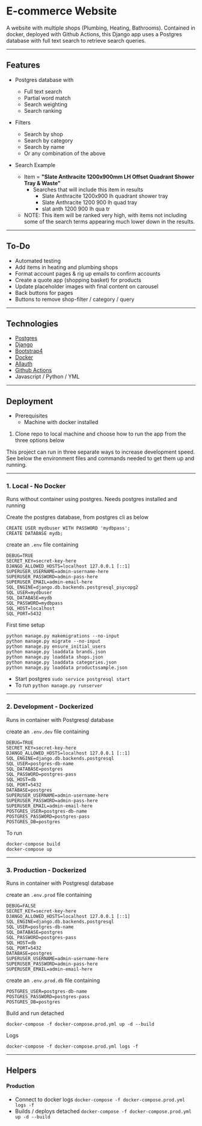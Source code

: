 # E-commerce Website

A website with multiple shops (Plumbing, Heating, Bathrooms).  Contained in docker, deployed with Github Actions, this Django app uses a Postgres database with full text search to retrieve search queries.

---
## Features

- Postgres database with
    - Full text search
    - Partial word match
    - Search weighting
    - Search ranking

- Filters
    - Search by shop
    - Search by category
    - Search by name
    - Or any combination of the above

- Search Example
    - Item = **"Slate Anthracite 1200x900mm LH Offset Quadrant Shower Tray & Waste"**
        - Searches that will include this item in results
            - Slate Anthracite 1200x900 lh quadrant shower tray
            - Slate Anthracite 1200 900 lh quad tray
            - slat anth 1200 900 lh qua tr
    - NOTE: This item will be ranked very high, with items not including some of the search terms appearing much lower down in the results.
---
## To-Do

- Automated testing
- Add items in heating and plumbing shops
- Format account pages & rig up emails to confirm accounts
- Create a quote app (shopping basket) for products
- Update placeholder images with final content on carousel
- Back buttons for pages
- Buttons to remove shop-filter / category / query

---
## Technologies

- [Postgres](https://www.postgresql.org/)
- [Django](https://www.djangoproject.com/)
- [Bootstrap4](https://getbootstrap.com/)
- [Docker](https://www.docker.com/)
- [Allauth](https://django-allauth.readthedocs.io/en/latest/installation.html)
- [Github Actions](https://github.com/features/actions/)
- Javascript / Python / YML

---
## Deployment

* Prerequisites
    * Machine with docker installed

1. Clone repo to local machine and choose how to run the app from the three options below

This project can run in three separate ways to increase development speed.  See below the environment files and commands needed to get them up and running.

---
### **1. Local - No Docker**

Runs without container using postgres.  Needs postgres installed and running

Create the postgres database, from postgres cli as below
```
CREATE USER mydbuser WITH PASSWORD 'mydbpass';
CREATE DATABASE mydb;
```

 create an ```.env``` file containing
```
DEBUG=TRUE
SECRET_KEY=secret-key-here
DJANGO_ALLOWED_HOSTS=localhost 127.0.0.1 [::1]
SUPERUSER_USERNAME=admin-username-here
SUPERUSER_PASSWORD=admin-pass-here
SUPERUSER_EMAIL=admin-email-here
SQL_ENGINE=django.db.backends.postgresql_psycopg2
SQL_USER=mydbuser
SQL_DATABASE=mydb
SQL_PASSWORD=mydbpass
SQL_HOST=localhost
SQL_PORT=5432
```

First time setup
```
python manage.py makemigrations --no-input
python manage.py migrate --no-input
python manage.py ensure_initial_users
python manage.py loaddata brands.json
python manage.py loaddata shops.json
python manage.py loaddata categories.json
python manage.py loaddata productssample.json
```

- Start postgres ``` sudo service postgresql start ```
- To run ``` python manage.py runserver ```

---
### **2. Development - Dockerized**

Runs in container with Postgresql database

create an ```.env.dev``` file containing
```
DEBUG=TRUE
SECRET_KEY=secret-key-here
DJANGO_ALLOWED_HOSTS=localhost 127.0.0.1 [::1]
SQL_ENGINE=django.db.backends.postgresql
SQL_USER=postgres-db-name
SQL_DATABASE=postgres
SQL_PASSWORD=postgres-pass
SQL_HOST=db
SQL_PORT=5432
DATABASE=postgres
SUPERUSER_USERNAME=admin-username-here
SUPERUSER_PASSWORD=admin-pass-here
SUPERUSER_EMAIL=admin-email-here
POSTGRES_USER=postgres-db-name
POSTGRES_PASSWORD=postgres-pass
POSTGRES_DB=postgres
```

To run 
``` 
docker-compose build
docker-compose up
```
---
### **3. Production - Dockerized**

Runs in container with Postgresql database

create an ```.env.prod``` file containing
```
DEBUG=FALSE
SECRET_KEY=secret-key-here
DJANGO_ALLOWED_HOSTS=localhost 127.0.0.1 [::1]
SQL_ENGINE=django.db.backends.postgresql
SQL_USER=postgres-db-name
SQL_DATABASE=postgres
SQL_PASSWORD=postgres-pass
SQL_HOST=db
SQL_PORT=5432
DATABASE=postgres
SUPERUSER_USERNAME=admin-username-here
SUPERUSER_PASSWORD=admin-pass-here
SUPERUSER_EMAIL=admin-email-here
```

create an ```.env.prod.db``` file containing
```
POSTGRES_USER=postgres-db-name
POSTGRES_PASSWORD=postgres-pass
POSTGRES_DB=postgres
```

Build and run detached
```
docker-compose -f docker-compose.prod.yml up -d --build
```

Logs
```
docker-compose -f docker-compose.prod.yml logs -f
```

---
## Helpers

#### Production
* Connect to docker logs ``` docker-compose -f docker-compose.prod.yml logs -f ```
* Builds / deploys detached ``` docker-compose -f docker-compose.prod.yml up -d --build ```